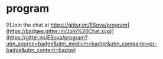 # program

[![Join the chat at https://gitter.im/ESova/program](https://badges.gitter.im/Join%20Chat.svg)](https://gitter.im/ESova/program?utm_source=badge&utm_medium=badge&utm_campaign=pr-badge&utm_content=badge)
